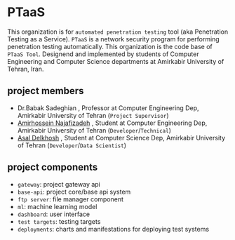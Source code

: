 # PTaaS

This organization is for ```automated penetration testing``` tool (aka Penetration Testing as a Service). ```PTaaS``` is a network
security program for performing penetration testing automatically. This organization is
the code base of ```PTaaS Tool```. Designend and implemented by students of Computer Engineering and
Computer Science departments at Amirkabir University of Tehran, Iran.

## project members

- Dr.Babak Sadeghian , Professor at Computer Engineering Dep, Amirkabir University of Tehran (```Project Supervisor```)
- [Amirhossein Najafizadeh](https://www.linkedin.com/in/amirnhnajafiz21/) , Student at Computer Engineering Dep, Amirkabir University of Tehran (```Developer```/```Technical```)
- [Asal Delkhosh](https://www.linkedin.com/in/asaldelkhosh/) , Student at Computer Science Dep, Amirkabir University of Tehran (```Developer```/```Data Scientist```)

## project components

- ```gateway```: project gateway api
- ```base-api```: project core/base api system
- ```ftp server```: file manager component
- ```ml```: machine learning model
- ```dashboard```: user interface
- ```test targets```: testing targets
- ```deployments```: charts and manifestations for deploying test systems
